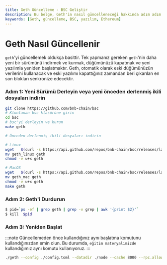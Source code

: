 ```yaml
---
title: Geth Güncelleme - BSC Geliştir
description: Bu belge, Geth'in nasıl güncelleneceği hakkında adım adım bir rehber sunmaktadır. Güncelleme sürecinde dikkat edilmesi gereken önemli noktaları ve prosedürleri içermektedir.
keywords: [Geth, güncelleme, BSC, yazılım, Ethereum]
---
```


# Geth Nasıl Güncellenir

`geth`'yi güncellemek oldukça basittir. Tek yapmanız gereken `geth`'nin daha yeni bir sürümünü indirmek ve kurmak, düğümünüzü kapatmak ve yeni yazılımla yeniden başlatmaktır. Geth, otomatik olarak eski düğümünüzün verilerini kullanacak ve eski yazılımı kapattığınız zamandan beri çıkarılan en son blokları senkronize edecektir.

### Adım 1: Yeni Sürümü Derleyin veya yeni önceden derlenmiş ikili dosyaları indirin

```bash
git clone https://github.com/bnb-chain/bsc
# Klonlanan bsc klasörüne girin
cd bsc
# bsc'yi derleyin ve kurun
make geth
```

```bash
# Önceden derlenmiş ikili dosyaları indirin

# Linux
wget   $(curl -s https://api.github.com/repos/bnb-chain/bsc/releases/latest |grep browser_ |grep geth_linux |cut -d\" -f4)
mv geth_linux geth
chmod -v u+x geth

# MacOS
wget   $(curl -s https://api.github.com/repos/bnb-chain/bsc/releases/latest |grep browser_ |grep geth_mac |cut -d\" -f4)
mv geth_mac geth
chmod -v u+x geth
make geth
```

### Adım 2: Geth'i Durdurun

```bash
$ pid=`ps -ef | grep geth | grep -v grep | awk '{print $2}'`
$ kill  $pid
```

### Adım 3: Yeniden Başlat

:::note
Güncellemeden önce kullandığınız aynı başlatma komutunu kullandığınızdan emin olun. Bu durumda, `eğitim materyalimizde` kullandığımız aynı komutu kullanıyoruz.
:::

```bash
./geth --config ./config.toml --datadir ./node --cache 8000 --rpc.allow-unprotected-txs --history.transactions 0
```